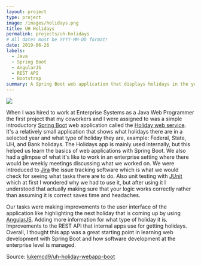 ```yaml
---
layout: project
type: project
image: /images/holidays.png
title: UH Holidays
permalink: projects/uh-holidays
# All dates must be YYYY-MM-DD format!
date: 2019-06-26
labels:
  - Java
  - Spring Boot
  - AngularJS
  - REST API
  - Bootstrap
summary: A Spring Boot web application that displays holidays in the year.
---
```


<img class="ui image" src="{{ site.baseurl }}/images/holidays.png">

When I was hired to work at Enterprise Systems as a Java Web Programmer the first project that my coworkers and I were assigned to was a simple introductory [Spring Boot](https://spring.io/projects/spring-boot) web application called the [Holiday web service](https://www.hawaii.edu/its/ws/holiday/). It's a relatively small application that shows what holidays there are in a selected year and what type of holiday they are, example: Federal, State, UH, and Bank holidays. The Holidays app is mainly used internally, but this helped us learn the basics of web applications with Spring Boot. We also had a glimpse of what it's like to work in an enterprise setting where there would be weekly meetings discussing what we worked on. We were introduced to [Jira](https://www.atlassian.com/software/jira) the issue tracking software which is what we would check for seeing what tasks there are to do. Also unit testing with [JUnit](https://junit.org/junit5/) which at first I wondered why we had to use it, but after using it I understood that actually making sure that your logic works correctly rather than assuming it is correct saves time and headaches.

Our tasks were making improvements to the user interface of the application like highlighting the next holiday that is coming up by using [AngularJS](https://angularjs.org/). Adding more information for what type of holiday it is. Improvements to the REST API that internal apps use for getting holidays. Overall, I thought this app was a great starting point in learning web development with Spring Boot and how software development at the enterprise level is managed.

Source: <a href="https://github.com/lukemcd9/uh-holiday-webapp-boot"><i class="large github icon "></i>lukemcd9/uh-holiday-webapp-boot</a>

